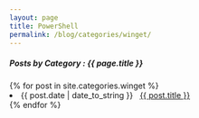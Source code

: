 ```yaml
---
layout: page
title: PowerShell
permalink: /blog/categories/winget/
---
```


<h5> Posts by Category : {{ page.title }} </h5>

<div class="card">
{% for post in site.categories.winget %}
 <li class="category-posts"><span>{{ post.date | date_to_string }}</span> &nbsp; <a href="{{ post.url }}">{{ post.title }}</a></li>
{% endfor %}
</div>
